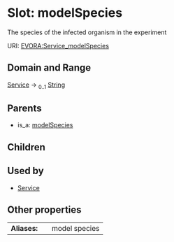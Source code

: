 
# Slot: modelSpecies

The species of the infected organism in the experiment

URI: [EVORA:Service_modelSpecies](https://evora-project.eu/Service_modelSpecies)


## Domain and Range

[Service](Service.md) &#8594;  <sub>0..1</sub> [String](types/String.md)

## Parents

 *  is_a: [modelSpecies](modelSpecies.md)

## Children


## Used by

 * [Service](Service.md)

## Other properties

|  |  |  |
| --- | --- | --- |
| **Aliases:** | | model species |